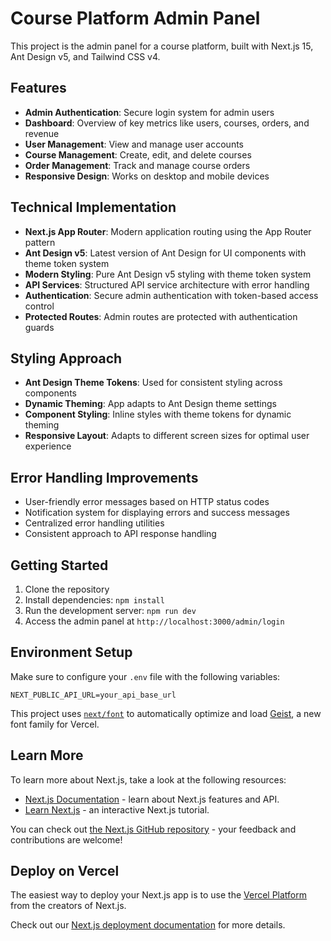 # Course Platform Admin Panel

This project is the admin panel for a course platform, built with Next.js 15, Ant Design v5, and Tailwind CSS v4.

## Features

- **Admin Authentication**: Secure login system for admin users
- **Dashboard**: Overview of key metrics like users, courses, orders, and revenue
- **User Management**: View and manage user accounts
- **Course Management**: Create, edit, and delete courses
- **Order Management**: Track and manage course orders
- **Responsive Design**: Works on desktop and mobile devices

## Technical Implementation

- **Next.js App Router**: Modern application routing using the App Router pattern
- **Ant Design v5**: Latest version of Ant Design for UI components with theme token system
- **Modern Styling**: Pure Ant Design v5 styling with theme token system
- **API Services**: Structured API service architecture with error handling
- **Authentication**: Secure admin authentication with token-based access control
- **Protected Routes**: Admin routes are protected with authentication guards

## Styling Approach

- **Ant Design Theme Tokens**: Used for consistent styling across components
- **Dynamic Theming**: App adapts to Ant Design theme settings
- **Component Styling**: Inline styles with theme tokens for dynamic theming
- **Responsive Layout**: Adapts to different screen sizes for optimal user experience

## Error Handling Improvements

- User-friendly error messages based on HTTP status codes
- Notification system for displaying errors and success messages
- Centralized error handling utilities
- Consistent approach to API response handling

## Getting Started

1. Clone the repository
2. Install dependencies: `npm install`
3. Run the development server: `npm run dev`
4. Access the admin panel at `http://localhost:3000/admin/login`

## Environment Setup

Make sure to configure your `.env` file with the following variables:

```
NEXT_PUBLIC_API_URL=your_api_base_url
```

This project uses [`next/font`](https://nextjs.org/docs/app/building-your-application/optimizing/fonts) to automatically optimize and load [Geist](https://vercel.com/font), a new font family for Vercel.

## Learn More

To learn more about Next.js, take a look at the following resources:

- [Next.js Documentation](https://nextjs.org/docs) - learn about Next.js features and API.
- [Learn Next.js](https://nextjs.org/learn) - an interactive Next.js tutorial.

You can check out [the Next.js GitHub repository](https://github.com/vercel/next.js) - your feedback and contributions are welcome!

## Deploy on Vercel

The easiest way to deploy your Next.js app is to use the [Vercel Platform](https://vercel.com/new?utm_medium=default-template&filter=next.js&utm_source=create-next-app&utm_campaign=create-next-app-readme) from the creators of Next.js.

Check out our [Next.js deployment documentation](https://nextjs.org/docs/app/building-your-application/deploying) for more details.
